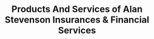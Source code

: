 ---
title: "Products And Services of Alan Stevenson Insurances & Financial Services"
bannerh1: "Products And Services"
description: "Lorem Ipsum"
layout: services

homeh1: "HOME INSURANCE"

hometag1: "Primary Residence"

homedesc1: "Your home is the single most significant investment you’ll ever make, so finding the right coverage is important for your peace of mind. Whether for a single-family residence, a condominium, town house or apartment, we’ll help you find the best product to protect your property. And knowing your home is covered for theft or vandalism, fire or flood, will help you rest a little easier at night. Contact us to discuss how we can help you keep your home safe."

hometag2: "Income Property"

homedesc2: "Do you own an income property for long- or short-term rental? Insuring this type of holding comes with its own special set of criteria, and knowing your options will be key to safeguard your investment. Make an appointment with us to find out how we can help."

homelink: "https://webrater.appliedsystems.com/WR/Default.aspx?GC=COURTAS&LANG=EN&LOB=PROP"

vehicleh1: "VEHICLE INSURANCE"

vehicletag1: "Car"
vehicletag2: "Recreational"
vehicletag3: "Boat"

vehicledesc: "Whether you own a car, recreational vehicle, boat, truck, or any other type of vehicle, we’ll find the best solution for your needs. Rest easy knowing that your vehicle is protected in the event of theft, vandalism or accidents. Even if you don’t have the best track record, due to circumstances like DUIs, or prior claims, we can help. Call us to find out how."

carlink: "https://webrater.appliedsystems.com/WR/Default.aspx?GC=COURTAS&LANG=EN&LOB=AUTO"

businessh1: "BUSINESS INSURANCE"

businesstag1: "Liability"
businesstag2: "Property"
businesstag3: "Product"
businesstag4: "Home-Based"

businessdesc: "We understand the hard work that goes into running a business and protecting it should be a priority. Regardless of your business model, be it product, or service-based, and no matter what type of insurance you need, be it liability, property, product, home-based or other, we can find the best solutions and products, tailored to your specific business and requirements."

lifeh1: "LIFE INSURANCE"

lifetag1: "Whole Life"
lifetag2: "Universal"
lifetag3: "Term"
lifetag4: "Critical Illness"
lifetag5: "Disability"

lifedesc: "We never know what life might send our way and we know how important it is for you to protect those you love. We offer a full suite of product offerings to safeguard you & your loved ones in the event of the unplanned and the unexpected. From whole, universal, or term life insurance, to critical illness and disability insurance, we can help you find the best policies for your peace of mind."

---